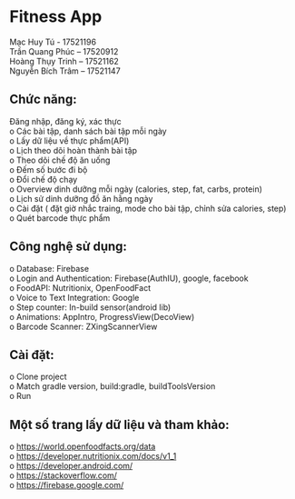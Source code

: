 # Fitness App
Mạc Huy Tú - 17521196 <br/>
Trần Quang Phúc – 17520912 <br/>
Hoàng Thụy Trinh – 17521162 <br/>
Nguyễn Bích Trâm – 17521147 <br/>
## Chức năng:
Đăng nhập, đăng ký, xác thực <br/>
   o Các bài tập, danh sách bài tập mỗi ngày <br/>
   o Lấy dữ liệu về thực phẩm(API) <br/>
   o Lịch theo dõi hoàn thành bài tập <br/>
   o Theo dõi chế độ ăn uống<br/>
   o Đếm số bước đi bộ<br/>
   o Đổi chế độ chạy<br/>
   o Overview dinh dưỡng mỗi ngày (calories, step, fat, carbs, protein)<br/>
   o Lịch sử dinh dưỡng đồ ăn hằng ngày<br/>
   o Cài đặt ( đặt giờ nhắc traing, mode cho bài tập, chỉnh sửa calories, step)<br/>
   o Quét barcode thực phẩm	<br/>
## Công nghệ sử dụng:
   o Database: Firebase<br/>
   o Login and Authentication: Firebase(AuthIU), google, facebook<br/>
   o FoodAPI: Nutritionix, OpenFoodFact<br/>
   o Voice to Text Integration: Google<br/>
   o Step counter: In-build sensor(android lib)<br/>
   o Animations: AppIntro, ProgressView(DecoView)<br/>
   o Barcode Scanner: ZXingScannerView<br/>
## Cài đặt:
   o Clone project<br/>
   o Match gradle version, build:gradle, buildToolsVersion<br/>
   o Run<br/>
## Một số trang lấy dữ liệu và tham khảo:
   o https://world.openfoodfacts.org/data<br/>
   o https://developer.nutritionix.com/docs/v1_1<br/>
   o https://developer.android.com/<br/>
   o https://stackoverflow.com/	<br/>
   o https://firebase.google.com/<br/>
 